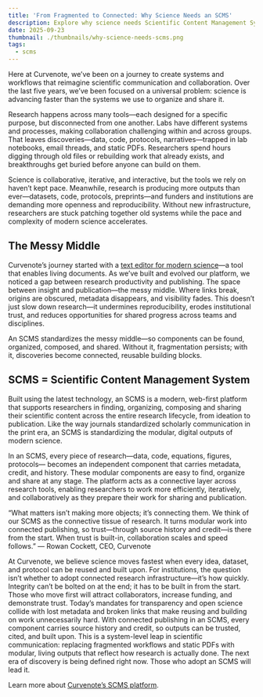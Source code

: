 ```yaml
---
title: 'From Fragmented to Connected: Why Science Needs an SCMS'
description: Explore why science needs Scientific Content Management Systems (SCMS) to solve the "messy middle" problem in research. Learn how SCMS transforms fragmented workflows into connected, reusable building blocks that preserve credit and enable faster collaboration.
date: 2025-09-23
thumbnail: ./thumbnails/why-science-needs-scms.png
tags:
  - scms
---
```


Here at Curvenote, we’ve been on a journey to create systems and workflows that reimagine scientific communication and collaboration. Over the last five years, we’ve been focused on a universal problem: science is advancing faster than the systems we use to organize and share it.

Research happens across many tools—each designed for a specific purpose, but disconnected from one another. Labs have different systems and processes, making collaboration challenging within and across groups. That leaves discoveries—data, code, protocols, narratives—trapped in lab notebooks, email threads, and static PDFs. Researchers spend hours digging through old files or rebuilding work that already exists, and breakthroughs get buried before anyone can build on them.

Science is collaborative, iterative, and interactive, but the tools we rely on haven’t kept pace. Meanwhile, research is producing more outputs than ever—datasets, code, protocols, preprints—and funders and institutions are demanding more openness and reproducibility. Without new infrastructure, researchers are stuck patching together old systems while the pace and complexity of modern science accelerates.

## The Messy Middle

Curvenote’s journey started with a [text editor for modern science](https://editor.curvenote.com)—a tool that enables living documents. As we’ve built and evolved our platform, we noticed a gap between research productivity and publishing. The space between insight and publication—the messy middle. Where links break, origins are obscured, metadata disappears, and visibility fades. This doesn’t just slow down research—it undermines reproducibility, erodes institutional trust, and reduces opportunities for shared progress across teams and disciplines.

An SCMS standardizes the messy middle—so components can be found, organized, composed, and shared. Without it, fragmentation persists; with it, discoveries become connected, reusable building blocks.

## SCMS = Scientific Content Management System

Built using the latest technology, an SCMS is a modern, web-first platform that supports researchers in finding, organizing, composing and sharing their scientific content across the entire research lifecycle, from ideation to publication. Like the way journals standardized scholarly communication in the print era, an SCMS is standardizing the modular, digital outputs of modern science.

In an SCMS, every piece of research—data, code, equations, figures, protocols— becomes an independent component that carries metadata, credit, and history. These modular components are easy to find, organize and share at any stage. The platform acts as a connective layer across research tools, enabling researchers to work more efficiently, iteratively, and collaboratively as they prepare their work for sharing and publication.

“What matters isn’t making more objects; it’s connecting them. We think of our SCMS as the connective tissue of research. It turns modular work into connected publishing, so trust—through source history and credit—is there from the start. When trust is built-in, collaboration scales and speed follows.” — Rowan Cockett, CEO, Curvenote

At Curvenote, we believe science moves fastest when every idea, dataset, and protocol can be reused and built upon. For institutions, the question isn’t whether to adopt connected research infrastructure—it’s how quickly. Integrity can’t be bolted on at the end; it has to be built in from the start. Those who move first will attract collaborators, increase funding, and demonstrate trust. Today’s mandates for transparency and open science collide with lost metadata and broken links that make reusing and building on work unnecessarily hard. With connected publishing in an SCMS, every component carries source history and credit, so outputs can be trusted, cited, and built upon. This is a system-level leap in scientific communication: replacing fragmented workflows and static PDFs with modular, living outputs that reflect how research is actually done. The next era of discovery is being defined right now. Those who adopt an SCMS will lead it.

Learn more about [Curvenote’s SCMS platform](./curvenote-launches-scms.md).
